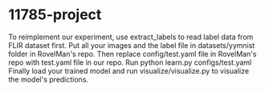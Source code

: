 # 11785-project
To reimplement our experiment, use extract_labels to read label data from FLIR dataset first.
Put all your images and the label file in datasets/yymnist folder in RovelMan's repo.
Then replace config/test.yaml file in RovelMan's repo with test.yaml file in our repo.
Run python learn.py configs/test.yaml
Finally load your trained model and run visualize/visualize.py to visualize the model's predictions.
